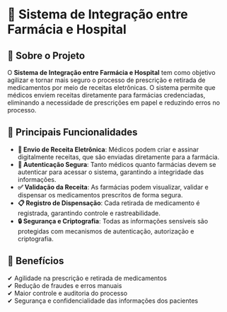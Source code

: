 # 📌 Sistema de Integração entre Farmácia e Hospital

## 📖 Sobre o Projeto

O **Sistema de Integração entre Farmácia e Hospital** tem como objetivo agilizar e tornar mais seguro o processo de prescrição e retirada de medicamentos por meio de receitas eletrônicas. O sistema permite que médicos enviem receitas diretamente para farmácias credenciadas, eliminando a necessidade de prescrições em papel e reduzindo erros no processo.

## 🎯 Principais Funcionalidades

- **📑 Envio de Receita Eletrônica**: Médicos podem criar e assinar digitalmente receitas, que são enviadas diretamente para a farmácia.
- **🔐 Autenticação Segura**: Tanto médicos quanto farmácias devem se autenticar para acessar o sistema, garantindo a integridade das informações.
- **✅ Validação da Receita**: As farmácias podem visualizar, validar e dispensar os medicamentos prescritos de forma segura.
- **📋 Registro de Dispensação**: Cada retirada de medicamento é registrada, garantindo controle e rastreabilidade.
- **🔒 Segurança e Criptografia**: Todas as informações sensíveis são protegidas com mecanismos de autenticação, autorização e criptografia.

## 🚀 Benefícios

✔ Agilidade na prescrição e retirada de medicamentos  
✔ Redução de fraudes e erros manuais  
✔ Maior controle e auditoria do processo  
✔ Segurança e confidencialidade das informações dos pacientes  
